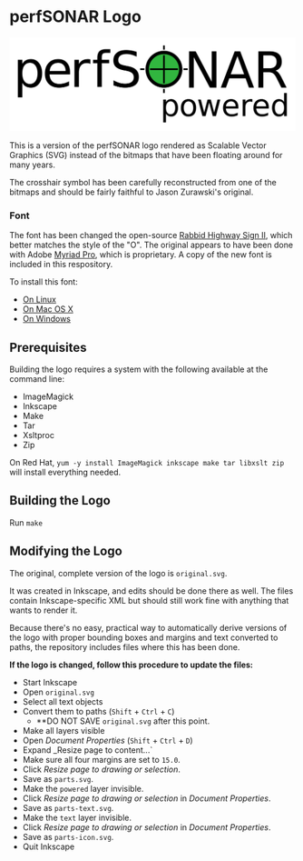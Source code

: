 # perfSONAR Logo

![perfSONAR Logo](perfsonar-powered-path.svg)

This is a version of the perfSONAR logo rendered as Scalable Vector
Graphics (SVG) instead of the bitmaps that have been floating around
for many years.

The crosshair symbol has been carefully reconstructed from one of the
bitmaps and should be fairly faithful to Jason Zurawski's original.

### Font

The font has been changed the open-source [Rabbid Highway Sign II](https://fontlibrary.org/en/font/rabbid-highway-sign-ii),
which better matches the style of the "O".  The original appears to have
been done with Adobe [Myriad Pro](https://fonts.adobe.com/fonts/myriad),
which is proprietary.  A copy of the new font is included in this respository.

To install this font:

 * [On Linux](https://www.linux.com/tutorials/how-manage-fonts-linux/)
 * [On Mac OS X](https://support.apple.com/en-us/HT201749)
 * [On Windows](https://support.microsoft.com/en-us/help/314960/how-to-install-or-remove-a-font-in-windows)


## Prerequisites

Building the logo requires a system with the following available at
the command line:

 * ImageMagick
 * Inkscape
 * Make
 * Tar
 * Xsltproc
 * Zip

On Red Hat, `yum -y install ImageMagick inkscape make tar libxslt zip` will
install everything needed.


## Building the Logo

Run `make` 


## Modifying the Logo

The original, complete version of the logo is `original.svg`.

It was created in Inkscape, and edits should be done there as well.
The files contain Inkscape-specific XML but should still work fine
with anything that wants to render it.

Because there's no easy, practical way to automatically derive
versions of the logo with proper bounding boxes and margins and text
converted to paths, the repository includes files where this has been
done.

**If the logo is changed, follow this procedure to update the files:**

 * Start Inkscape
 * Open `original.svg`
 * Select all text objects
 * Convert them to paths (`Shift` + `Ctrl` + `C`)
    * **DO NOT SAVE `original.svg` after this point.
 * Make all layers visible
 * Open _Document Properties_ (`Shift` + `Ctrl` + `D`)
 * Expand _Resize page to content...`
 * Make sure all four margins are set to `15.0`.
 * Click _Resize page to drawing or selection_.
 * Save as `parts.svg`.
 * Make the `powered` layer invisible.
 * Click _Resize page to drawing or selection_ in _Document Properties_.
 * Save as `parts-text.svg`.
 * Make the `text` layer invisible.
 * Click _Resize page to drawing or selection_ in _Document Properties_.
 * Save as `parts-icon.svg`.
 * Quit Inkscape